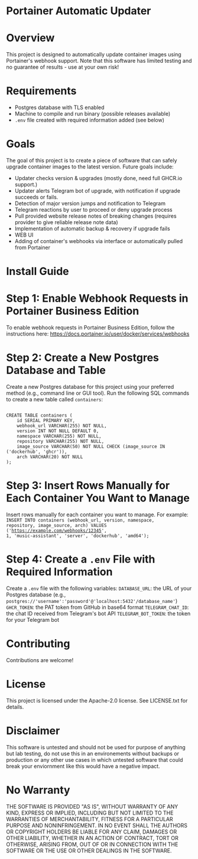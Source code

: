 Portainer Automatic Updater
=====================================

# Overview

This project is designed to automatically update container images using Portainer's webhook support. Note that this software has limited testing and no guarantee of results - use at your own risk!

# Requirements

*  Postgres database with TLS enabled
*  Machine to compile and run binary (possible releases available)
*  `.env` file created with required information added (see below)

# Goals

The goal of this project is to create a piece of software that can safely upgrade container images to the latest version. Future goals include:

*  Updater checks version & upgrades (mostly done, need full GHCR.io support.)
*  Updater alerts Telegram bot of upgrade, with notification if upgrade succeeds or fails.
*  Detection of major version jumps and notification to Telegram
*  Telegram reactions by user to proceed or deny upgrade process
*  Pull provided website release notes of breaking changes (requires provider to give reliable release note data)
*  Implementation of automatic backup & recovery if upgrade fails
*  WEB UI
*  Adding of container's webhooks via interface or automatically pulled from Portainer

# Install Guide

# Step 1: Enable Webhook Requests in Portainer Business Edition

To enable webhook requests in Portainer Business Edition, follow the instructions here: https://docs.portainer.io/user/docker/services/webhooks

# Step 2: Create a New Postgres Database and Table

Create a new Postgres database for this project using your preferred method (e.g., command line or GUI tool).
Run the following SQL commands to create a new table called `containers`:

<code>
CREATE TABLE containers (
    id SERIAL PRIMARY KEY,
    webhook_url VARCHAR(255) NOT NULL,
    version INT NOT NULL DEFAULT 0,
    namespace VARCHAR(255) NOT NULL,
    repository VARCHAR(255) NOT NULL,
    image_source VARCHAR(50) NOT NULL CHECK (image_source IN ('dockerhub', 'ghcr')),
    arch VARCHAR(20) NOT NULL
);
</code>

# Step 3: Insert Rows Manually for Each Container You Want to Manage

Insert rows manually for each container you want to manage. For example:
<code>
INSERT INTO containers (webhook_url, version, namespace, repository, image_source, arch)
VALUES ('https://example.com/webhooks/12345', 1, 'music-assistant', 'server', 'dockerhub', 'amd64');
</code>

# Step 4: Create a `.env` File with Required Information

Create a `.env` file with the following variables:
`DATABASE_URL`: the URL of your Postgres database (e.g., `postgres://'username':'password'@'localhost:5432'/database_name'`)
`GHCR_TOKEN`: the PAT token from GitHub in base64 format
`TELEGRAM_CHAT_ID`: the chat ID received from Telegram's bot API
`TELEGRAM_BOT_TOKEN`: the token for your Telegram bot

# Contributing
Contributions are welcome! 

# License
This project is licensed under the Apache-2.0 license. See LICENSE.txt for details.

# Disclaimer
This software is untested and should not be used for purpose of anything but lab testing, do not use this in an environements without backups or production or any other use cases in which untested software that could break your enviornment like this would have a negative impact.

# No Warranty
THE SOFTWARE IS PROVIDED "AS IS", WITHOUT WARRANTY OF ANY KIND, EXPRESS OR
IMPLIED, INCLUDING BUT NOT LIMITED TO THE WARRANTIES OF MERCHANTABILITY,
FITNESS FOR A PARTICULAR PURPOSE AND NONINFRINGEMENT. IN NO EVENT SHALL THE
AUTHORS OR COPYRIGHT HOLDERS BE LIABLE FOR ANY CLAIM, DAMAGES OR OTHER
LIABILITY, WHETHER IN AN ACTION OF CONTRACT, TORT OR OTHERWISE, ARISING FROM,
OUT OF OR IN CONNECTION WITH THE SOFTWARE OR THE USE OR OTHER DEALINGS IN THE
SOFTWARE.

